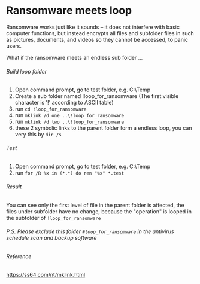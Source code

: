 # Ransomware meets loop

Ransomware works just like it sounds – it does not interfere with basic computer functions, but instead encrypts all files and subfolder files in such as pictures, documents, and videos so they cannot be accessed, to panic users. 

What if the ransomware meets an endless sub folder ...

###### Build loop folder
1. Open command prompt, go to test folder, e.g. C:\Temp
2. Create a sub folder named !loop_for_ransomware (The first visible character is '!' according to ASCII table)
3. run ``cd !loop_for_ransomware``
4. run ``mklink /d one ..\!loop_for_ransomware``
5. run ``mklink /d two ..\!loop_for_ransomware``
6. these 2 symbolic links to the parent folder form a endless loop, you can very this by ``dir /s``

###### Test
1. Open command prompt, go to test folder, e.g. C:\Temp
2. run ``for /R %x in (*.*) do ren "%x" *.test``

###### Result
You can see only the first level of file in the parent folder is affected, the files under subfolder have no change, because the "operation" is looped in the subfolder of ``!loop_for_ransomware``

###### P.S. Please exclude this folder ``#loop_for_ransomware`` in the antivirus schedule scan and backup software

###### Reference
https://ss64.com/nt/mklink.html

